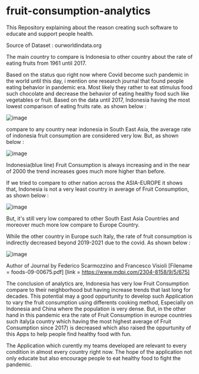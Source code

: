 # fruit-consumption-analytics

This Repository explaining about the reason creating such software to educate and support people health.

Source of Dataset : ourworldindata.org

The main country to compare is Indonesia to other country about the rate of eating fruits from 1961 until 2017.

Based on the status quo right now where Covid become such pandemic in the world until this day, i mention one research journal that found people eating behavior in pandemic era.
Most likely they rather to eat stimulus food such chocolate and decrease the behavior of eating healthy food such like vegetables or fruit.
Based on the data until 2017, Indonesia having the most lowest comparison of eating fruits rate. as shown below : 

![image](https://user-images.githubusercontent.com/54882818/130562450-54f8e659-fad0-41c0-a680-6720dd4da533.png)

compare to any country near indonesia in South East Asia, the average rate of indonesia fruit consumption are considered very low. But, as shown below : 

![image](https://user-images.githubusercontent.com/54882818/130562570-1b0490fe-2784-409b-b00f-62dc7ef2d88e.png)

Indonesia(blue line) Fruit Consumption is always increasing and in the near of 2000 the trend increases goes much more higher than before.

If we tried to compare to other nation across the ASIA-EUROPE it shows that, Indonesia is not a very least country in average of Fruit Consumption, as shown below : 

![image](https://user-images.githubusercontent.com/54882818/130562917-33168e1a-beba-410a-a986-0fff4f117a6b.png)

But, it's still very low compared to other South East Asia Countries and moreover much more low compare to Europe Country.

While the other country in Europe such Italy, the rate of fruit consumption is indirectly decreased beyond 2019-2021 due to the covid. As shown below :

![image](https://user-images.githubusercontent.com/54882818/130561882-c5c702bc-0571-4262-9b32-43a3e2f185f7.png)

Author of Journal by Federico Scarmozzino and Francesco Visioli [Filename = foods-09-00675.pdf] [link = https://www.mdpi.com/2304-8158/9/5/675]

The conclusion of analytics are, Indonesia has very low Fruit Consumption compare to their neighborhood but having increase trends that last long for decades. This potential may a good oppurtunity to develop such Application to vary the fruit consumption using differents cooking method, Especially on Indonesia and China where the population is very dense.
But, in the other hand in this pandemic era the rate of Fruit Consumption in europe countries such italy(a country which having the most highest average of Fruit Consumption since 2017) is decreased which also raised the oppurtunity of this Apps to help people find healthy food with fun.

The Application which curently my teams developed are relevant to every condition in almost every country right now. The hope of the application not only educate but also encourage people to eat healthy food to fight the pandemic.
